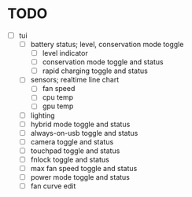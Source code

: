 # TODO

- [ ] tui
    - [ ] battery status; level, conservation mode toggle
        - [ ] level indicator
        - [ ] conservation mode toggle and status
        - [ ] rapid charging toggle and status
    - [ ] sensors; realtime line chart
        - [ ] fan speed
        - [ ] cpu temp
        - [ ] gpu temp
    - [ ] lighting
    - [ ] hybrid mode toggle and status
    - [ ] always-on-usb toggle and status
    - [ ] camera toggle and status
    - [ ] touchpad toggle and status
    - [ ] fnlock toggle and status
    - [ ] max fan speed toggle and status
    - [ ] power mode toggle and status
    - [ ] fan curve edit